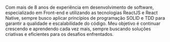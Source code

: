 
Com mais de 8 anos de experiência em desenvolvimento de software, especializado em Front-end e utilizando as tecnologias ReactJS e React Native, sempre busco aplicar princípios de programação SOLID e TDD para garantir a qualidade e escalabilidade do código. Meu objetivo é continuar crescendo e aprendendo cada vez mais, sempre buscando soluções criativas e eficientes para os desafios enfrentados.
